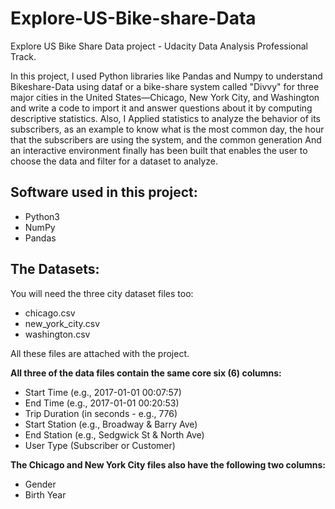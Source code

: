 # Explore-US-Bike-share-Data

Explore US Bike Share Data project - Udacity Data Analysis Professional Track.

In this project, I used Python libraries like Pandas and Numpy to understand Bikeshare-Data using dataf or a bike-share system called "Divvy" for three major cities in the United States—Chicago, New York City, and Washington and write a code to import it and answer questions about it by computing descriptive statistics. Also, I Applied statistics to analyze the behavior of its subscribers, as an example to know what is the most common day, the hour that the subscribers are using the system, and the common generation
And an interactive environment finally has been built that enables the user to choose the data and filter for a dataset to analyze.

## Software used in this project:
  - Python3
  - NumPy
  - Pandas

## The Datasets:
You will need the three city dataset files too:

 - chicago.csv
 - new_york_city.csv
 - washington.csv
 
All these files are attached with the project.

**All three of the data files contain the same core six (6) columns:**

  - Start Time (e.g., 2017-01-01 00:07:57)
  - End Time (e.g., 2017-01-01 00:20:53)
  - Trip Duration (in seconds - e.g., 776)
  - Start Station (e.g., Broadway & Barry Ave)
  - End Station (e.g., Sedgwick St & North Ave)
  - User Type (Subscriber or Customer)
  
**The Chicago and New York City files also have the following two columns:**

  - Gender
  - Birth Year
